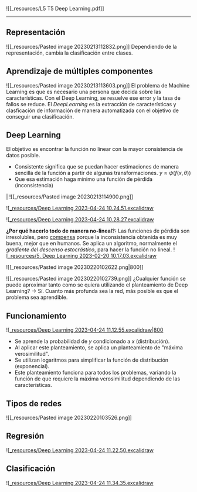![[_resources/L5 T5 Deep Learning.pdf]]

---

## Representación
![[_resources/Pasted image 20230213112832.png]]
Dependiendo de la representación, cambia la clasificación entre clases.

## Aprendizaje de múltiples componentes
![[_resources/Pasted image 20230213113603.png]]
El problema de Machine Learning es que es necesario una persona que decida sobre las características. Con el Deep Learning, se resuelve ese error y la tasa de fallos se reduce. El *DeepLearning* es la extracción de características y clasficación de información de manera automatizada con el objetivo de conseguir una clasificación.

## Deep Learning
El objetivo es encontrar la función no linear con la mayor consistencia de datos posible.
- Consistente significa que se puedan hacer estimaciones de manera sencilla de la función a partir de algunas transformaciones. $y\approx \psi(f(x,\theta))$
- Que esa estimación haga mínimo una función de pérdida (inconsistencia)

| ![[_resources/Pasted image 20230213114900.png]]  

![[_resources/Deep Learning 2023-04-24 10.24.51.excalidraw](_resources/Deep%20Learning%202023-04-24%2010.24.51.excalidraw.md)

![[_resources/Deep Learning 2023-04-24 10.28.27.excalidraw](_resources/Deep%20Learning%202023-04-24%2010.28.27.excalidraw.md)

**¿Por qué hacerlo todo de manera no-lineal?:** Las funciones de pérdida son irresolubles, pero <u>compensa</u> porque la inconsistencia obtenida es muy buena, mejor que en humanos.
Se aplica un algoritmo, normalmente el *gradiente del descenso estocrástico*, para hacer la función no lineal.
![[_resources/5. Deep Learning 2023-02-20 10.17.03.excalidraw](_resources/5.%20Deep%20Learning%202023-02-20%2010.17.03.excalidraw.md)

![[_resources/Pasted image 20230220102622.png|800]] 



![[_resources/Pasted image 20230220102739.png]]
¿Cualquier función se puede aproximar tanto como se quiera utilizando el planteamiento de Deep Learning? → Sí.
Cuanto más profunda sea la red, más posible es que el problema sea aprendible.


## Funcionamiento
![[_resources/Deep Learning 2023-04-24 11.12.55.excalidraw|800](_resources/Deep%20Learning%202023-04-24%2011.12.55.excalidraw.md)
- Se aprende la probabilidad de *y* condicionado a *x* (distribución).
- Al aplicar este planteamiento, se aplica un planteamiento de "máxima verosimilitud".
- Se utilizan logaritmos para simplificar la función de distribución (exponencial).
- Este planteamiento funciona para todos los problemas, variando la función de que requiere la máxima verosimilitud dependiendo de las características.

## Tipos de redes
![[_resources/Pasted image 20230220103526.png]]


## Regresión
![[_resources/Deep Learning 2023-04-24 11.22.50.excalidraw](_resources/Deep%20Learning%202023-04-24%2011.22.50.excalidraw.md)

## Clasificación
![[_resources/Deep Learning 2023-04-24 11.34.35.excalidraw](_resources/Deep%20Learning%202023-04-24%2011.34.35.excalidraw.md)